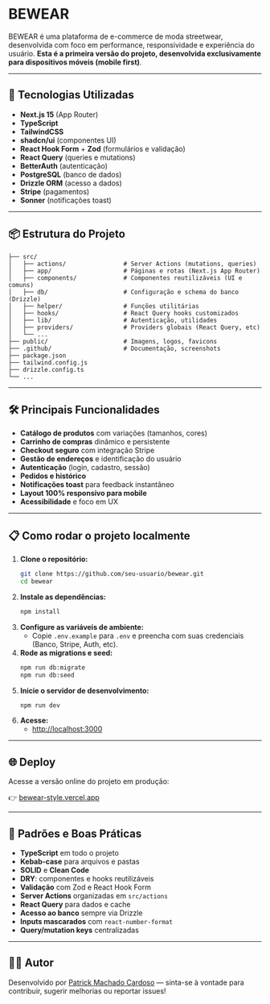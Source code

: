 # BEWEAR

BEWEAR é uma plataforma de e-commerce de moda streetwear, desenvolvida com foco em performance, responsividade e experiência do usuário. **Esta é a primeira versão do projeto, desenvolvida exclusivamente para dispositivos móveis (mobile first)**.

---

## 🚀 Tecnologias Utilizadas

- **Next.js 15** (App Router)
- **TypeScript**
- **TailwindCSS**
- **shadcn/ui** (componentes UI)
- **React Hook Form** + **Zod** (formulários e validação)
- **React Query** (queries e mutations)
- **BetterAuth** (autenticação)
- **PostgreSQL** (banco de dados)
- **Drizzle ORM** (acesso a dados)
- **Stripe** (pagamentos)
- **Sonner** (notificações toast)

---

## 📦 Estrutura do Projeto

```
├── src/
│   ├── actions/                # Server Actions (mutations, queries)
│   ├── app/                    # Páginas e rotas (Next.js App Router)
│   ├── components/             # Componentes reutilizáveis (UI e comuns)
│   ├── db/                     # Configuração e schema do banco (Drizzle)
│   ├── helper/                 # Funções utilitárias
│   ├── hooks/                  # React Query hooks customizados
│   ├── lib/                    # Autenticação, utilidades
│   ├── providers/              # Providers globais (React Query, etc)
│   └── ...
├── public/                     # Imagens, logos, favicons
├── .github/                    # Documentação, screenshots
├── package.json
├── tailwind.config.js
├── drizzle.config.ts
└── ...
```

---

## 🛠️ Principais Funcionalidades

- **Catálogo de produtos** com variações (tamanhos, cores)
- **Carrinho de compras** dinâmico e persistente
- **Checkout seguro** com integração Stripe
- **Gestão de endereços** e identificação do usuário
- **Autenticação** (login, cadastro, sessão)
- **Pedidos e histórico**
- **Notificações toast** para feedback instantâneo
- **Layout 100% responsivo para mobile**
- **Acessibilidade** e foco em UX

---

## 📋 Como rodar o projeto localmente

1. **Clone o repositório:**
   ```bash
   git clone https://github.com/seu-usuario/bewear.git
   cd bewear
   ```
2. **Instale as dependências:**
   ```bash
   npm install
   ```
3. **Configure as variáveis de ambiente:**
   - Copie `.env.example` para `.env` e preencha com suas credenciais (Banco, Stripe, Auth, etc).
4. **Rode as migrations e seed:**
   ```bash
   npm run db:migrate
   npm run db:seed
   ```
5. **Inicie o servidor de desenvolvimento:**
   ```bash
   npm run dev
   ```
6. **Acesse:**
   - [http://localhost:3000](http://localhost:3000)

---

## 🌐 Deploy

Acesse a versão online do projeto em produção:

👉 [bewear-style.vercel.app](https://bewear-style.vercel.app/)

---

## 📝 Padrões e Boas Práticas

- **TypeScript** em todo o projeto
- **Kebab-case** para arquivos e pastas
- **SOLID** e **Clean Code**
- **DRY**: componentes e hooks reutilizáveis
- **Validação** com Zod e React Hook Form
- **Server Actions** organizadas em `src/actions`
- **React Query** para dados e cache
- **Acesso ao banco** sempre via Drizzle
- **Inputs mascarados** com `react-number-format`
- **Query/mutation keys** centralizadas

---

## 👨‍💻 Autor

Desenvolvido por [Patrick Machado Cardoso](https://github.com/PatrickMCardoso) — sinta-se à vontade para contribuir, sugerir melhorias ou reportar issues!
